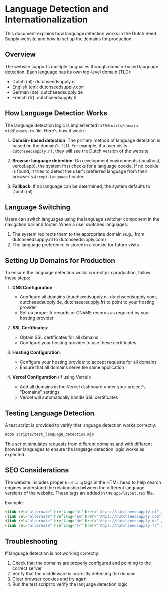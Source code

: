 # Language Detection and Internationalization

This document explains how language detection works in the Dutch Seed Supply website and how to set up the domains for production.

## Overview

The website supports multiple languages through domain-based language detection. Each language has its own top-level domain (TLD):

- Dutch (nl): dutchseedsupply.nl
- English (en): dutchseedsupply.com
- German (de): dutchseedsupply.de
- French (fr): dutchseedsupply.fr

## How Language Detection Works

The language detection logic is implemented in the `utils/domain-middleware.ts` file. Here's how it works:

1. **Domain-based detection**: The primary method of language detection is based on the domain's TLD. For example, if a user visits `dutchseedsupply.nl`, they will see the Dutch version of the website.

2. **Browser language detection**: On development environments (localhost, vercel.app), the system first checks for a language cookie. If no cookie is found, it tries to detect the user's preferred language from their browser's `Accept-Language` header.

3. **Fallback**: If no language can be determined, the system defaults to Dutch (nl).

## Language Switching

Users can switch languages using the language switcher component in the navigation bar and footer. When a user switches languages:

1. The system redirects them to the appropriate domain (e.g., from dutchseedsupply.nl to dutchseedsupply.com)
2. The language preference is stored in a cookie for future visits

## Setting Up Domains for Production

To ensure the language detection works correctly in production, follow these steps:

1. **DNS Configuration**:
   - Configure all domains (dutchseedsupply.nl, dutchseedsupply.com, dutchseedsupply.de, dutchseedsupply.fr) to point to your hosting provider
   - Set up proper A records or CNAME records as required by your hosting provider

2. **SSL Certificates**:
   - Obtain SSL certificates for all domains
   - Configure your hosting provider to use these certificates

3. **Hosting Configuration**:
   - Configure your hosting provider to accept requests for all domains
   - Ensure that all domains serve the same application

4. **Vercel Configuration** (if using Vercel):
   - Add all domains in the Vercel dashboard under your project's "Domains" settings
   - Vercel will automatically handle SSL certificates

## Testing Language Detection

A test script is provided to verify that language detection works correctly:

```bash
node scripts/test_language_detection.mjs
```

This script simulates requests from different domains and with different browser languages to ensure the language detection logic works as expected.

## SEO Considerations

The website includes proper `hreflang` tags in the HTML head to help search engines understand the relationship between the different language versions of the website. These tags are added in the `app/layout.tsx` file.

Example:

```html
<link rel="alternate" hreflang="nl" href="https://dutchseedsupply.nl" />
<link rel="alternate" hreflang="en" href="https://dutchseedsupply.com" />
<link rel="alternate" hreflang="de" href="https://dutchseedsupply.de" />
<link rel="alternate" hreflang="fr" href="https://dutchseedsupply.fr" />
```

## Troubleshooting

If language detection is not working correctly:

1. Check that the domains are properly configured and pointing to the correct server
2. Verify that the middleware is correctly detecting the domain
3. Clear browser cookies and try again
4. Run the test script to verify the language detection logic
